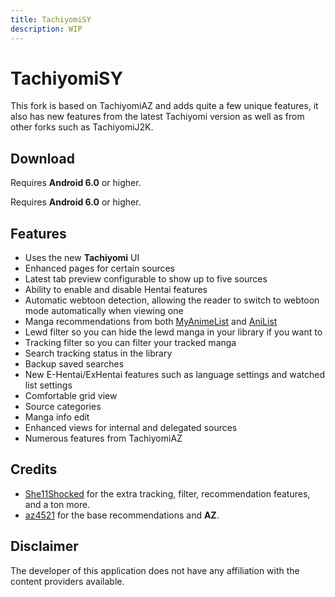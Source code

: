 ```yaml
---
title: TachiyomiSY
description: WIP
---
```


# TachiyomiSY

This fork is based on TachiyomiAZ and adds quite a few unique features, it also has new features from the latest Tachiyomi version as well as from other forks such as TachiyomiJ2K.

## Download

Requires **Android 6.0** or higher.

Requires **Android 6.0** or higher.

## Features

* Uses the new **Tachiyomi** UI
* Enhanced pages for certain sources
* Latest tab preview configurable to show up to five sources
* Ability to enable and disable Hentai features
* Automatic webtoon detection, allowing the reader to switch to webtoon mode automatically when viewing one
* Manga recommendations from both [MyAnimeList](https://myanimelist.net/) and [AniList](https://anilist.co/)
* Lewd filter so you can hide the lewd manga in your library if you want to
* Tracking filter so you can filter your tracked manga
* Search tracking status in the library
* Backup saved searches
* New E-Hentai/ExHentai features such as language settings and watched list settings
* Comfortable grid view
* Source categories
* Manga info edit
* Enhanced views for internal and delegated sources
* Numerous features from TachiyomiAZ

## Credits

* [She11Shocked](https://github.com/she11sh0cked/) for the extra tracking, filter, recommendation features, and a ton more.
* [az4521](https://github.com/az4521) for the base recommendations and **AZ**.

## Disclaimer

The developer of this application does not have any affiliation with the content providers available.
